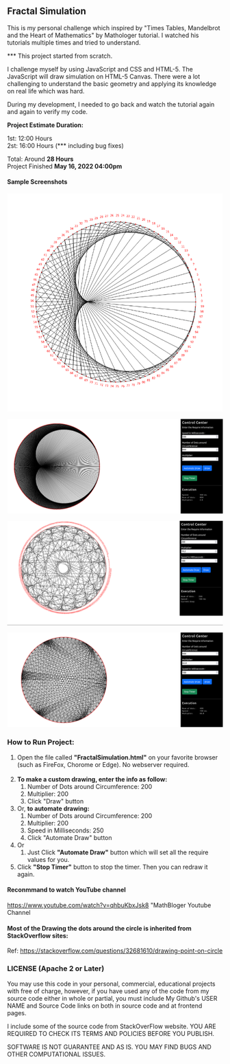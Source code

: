 ## Fractal Simulation 

This is my personal challenge which inspired by "Times Tables, Mandelbrot and the Heart of Mathematics" by Mathologer tutorial. I watched his tutorials multiple times and tried to understand. 

*** This project started from scratch. 

I challenge myself by using JavaScript and CSS and HTML-5. The JavaScript will draw simulation on HTML-5 Canvas. There were a lot challenging to 
understand the basic geometry and applying its knowledge on real life which was hard. 

During my development, I needed to go back and watch the tutorial again and again to verify my code. 

<strong>Project Estimate Duration:</strong>
<br/>

1st: 12:00 Hours  
2st: 16:00 Hours (*** including bug fixes)

Total: Around <strong>28 Hours</strong> 
<br/>
Project Finished <strong>May 16, 2022 04:00pm</strong>
<br/>

#### Sample Screenshots
![Alt text](./ScreenShot.png)
<br/>

![Alt text](./ScreenShot_1.png)
<br/>


![Alt text](./screenshot_2.png)
<br/>

![Alt text](./screenshot_3_1.png)

### How to Run Project: 
<ol>
<li>Open the file called <strong>"FractalSimulation.html"</strong> on your favorite browser (such as FireFox, Chorome or Edge). No webserver required. </li>

<br />

<li>
<strong>To make a custom drawing, enter the info as follow: </strong>
<ol>
    <li>Number of Dots around Circumference: 200</li>
    <li>Multiplier: 200</li>
    <li>Click "Draw" button</li>
</ol>
</li>

<li>
Or, <strong>to automate drawing:</strong>
<ol>
    <li>Number of Dots around Circumference: 200</li>
    <li>Multiplier: 200</li>
    <li>Speed in Milliseconds: 250</li>
    <li>Click "Automate Draw" button</li>
</ol>
</li>

<li>
Or
<ol>
    <li>Just Click <strong>"Automate Draw"</strong> button which will set all the require values for you.</li>
</ol>
</li>

<li>
Click <strong>"Stop Timer"</strong> button to stop the timer. Then you can redraw it again.
</li>

</ol>


#### Reconmmand to watch YouTube channel 
https://www.youtube.com/watch?v=qhbuKbxJsk8 "MathBloger Youtube Channel

#### Most of the Drawing the dots around the circle is inherited from StackOverflow sites: 
Ref: https://stackoverflow.com/questions/32681610/drawing-point-on-circle
    

### LICENSE (Apache 2 or Later)
You may use this code in your personal, commercial, educational projects with free of charge, however, 
if you have used any of the code from my source code either in whole or partial, you must include My Github's USER NAME and Source Code links on both in source code and at frontend pages. 

I include some of the source code from StackOverFlow website. YOU ARE REQUIRED TO CHECK ITS TERMS AND POLICIES BEFORE YOU PUBLISH. 

SOFTWARE IS NOT GUARANTEE AND AS IS. YOU MAY FIND BUGS AND OTHER COMPUTATIONAL ISSUES. 